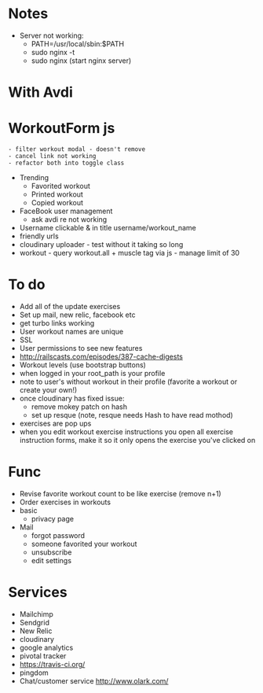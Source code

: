 # Notes
* Server not working:
	- PATH=/usr/local/sbin:$PATH 
	- sudo nginx -t
	- sudo nginx (start nginx server)

# With Avdi
# WorkoutForm js
	- filter workout modal - doesn't remove
	- cancel link not working
	- refactor both into toggle class
* Trending
	- Favorited workout
	- Printed workout
	- Copied workout
* FaceBook user management
    - ask avdi re not working
* Username clickable & in title username/workout_name
* friendly urls
* cloudinary uploader - test without it taking so long
* workout - query workout.all + muscle tag via js - manage limit of 30

# To do
* Add all of the update exercises
* Set up mail, new relic, facebook etc
* get turbo links working
* User workout names are unique
* SSL
* User permissions to see new features
* http://railscasts.com/episodes/387-cache-digests
* Workout levels (use bootstrap buttons)
* when logged in your root_path is your profile
* note to user's without workout in their profile (favorite a workout or create your own!)
* once cloudinary has fixed issue:
	- remove mokey patch on hash
	- set up resque (note, resque needs Hash to have read mothod)
* exercises are pop ups
* when you edit workout exercise instructions you open all exercise instruction forms, make it so it only opens the exercise you've clicked on

# Func

* Revise favorite workout count to be like exercise (remove n+1)
* Order exercises in workouts
* basic
  * privacy page
* Mail
  * forgot password
  * someone favorited your workout
  * unsubscribe
  * edit settings

# Services
* Mailchimp
* Sendgrid
* New Relic
* cloudinary
* google analytics
* pivotal tracker
* https://travis-ci.org/
* pingdom
* Chat/customer service http://www.olark.com/